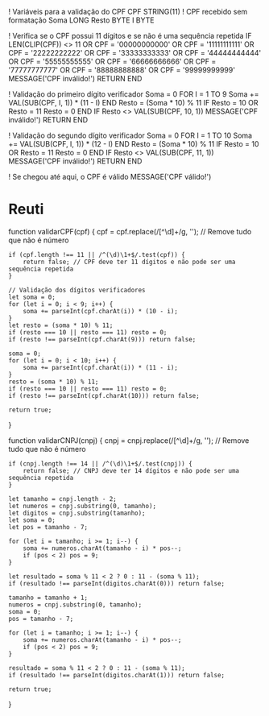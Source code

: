 ! Variáveis para a validação do CPF
CPF    STRING(11)  ! CPF recebido sem formatação
Soma   LONG
Resto  BYTE
I      BYTE

! Verifica se o CPF possui 11 dígitos e se não é uma sequência repetida
IF LEN(CLIP(CPF)) <> 11 OR CPF = '00000000000' OR CPF = '11111111111' OR CPF = '22222222222' OR CPF = '33333333333' OR CPF = '44444444444' OR CPF = '55555555555' OR CPF = '66666666666' OR CPF = '77777777777' OR CPF = '88888888888' OR CPF = '99999999999'
    MESSAGE('CPF inválido!')
    RETURN
END

! Validação do primeiro dígito verificador
Soma = 0
FOR I = 1 TO 9
    Soma += VAL(SUB(CPF, I, 1)) * (11 - I)
END
Resto = (Soma * 10) % 11
IF Resto = 10 OR Resto = 11
    Resto = 0
END
IF Resto <> VAL(SUB(CPF, 10, 1))
    MESSAGE('CPF inválido!')
    RETURN
END

! Validação do segundo dígito verificador
Soma = 0
FOR I = 1 TO 10
    Soma += VAL(SUB(CPF, I, 1)) * (12 - I)
END
Resto = (Soma * 10) % 11
IF Resto = 10 OR Resto = 11
    Resto = 0
END
IF Resto <> VAL(SUB(CPF, 11, 1))
    MESSAGE('CPF inválido!')
    RETURN
END

! Se chegou até aqui, o CPF é válido
MESSAGE('CPF válido!')








# Reuti
function validarCPF(cpf) {
    cpf = cpf.replace(/[^\d]+/g, ''); // Remove tudo que não é número

    if (cpf.length !== 11 || /^(\d)\1+$/.test(cpf)) {
        return false; // CPF deve ter 11 dígitos e não pode ser uma sequência repetida
    }

    // Validação dos dígitos verificadores
    let soma = 0;
    for (let i = 0; i < 9; i++) {
        soma += parseInt(cpf.charAt(i)) * (10 - i);
    }
    let resto = (soma * 10) % 11;
    if (resto === 10 || resto === 11) resto = 0;
    if (resto !== parseInt(cpf.charAt(9))) return false;

    soma = 0;
    for (let i = 0; i < 10; i++) {
        soma += parseInt(cpf.charAt(i)) * (11 - i);
    }
    resto = (soma * 10) % 11;
    if (resto === 10 || resto === 11) resto = 0;
    if (resto !== parseInt(cpf.charAt(10))) return false;

    return true;
}



function validarCNPJ(cnpj) {
    cnpj = cnpj.replace(/[^\d]+/g, ''); // Remove tudo que não é número

    if (cnpj.length !== 14 || /^(\d)\1+$/.test(cnpj)) {
        return false; // CNPJ deve ter 14 dígitos e não pode ser uma sequência repetida
    }

    let tamanho = cnpj.length - 2;
    let numeros = cnpj.substring(0, tamanho);
    let digitos = cnpj.substring(tamanho);
    let soma = 0;
    let pos = tamanho - 7;

    for (let i = tamanho; i >= 1; i--) {
        soma += numeros.charAt(tamanho - i) * pos--;
        if (pos < 2) pos = 9;
    }

    let resultado = soma % 11 < 2 ? 0 : 11 - (soma % 11);
    if (resultado !== parseInt(digitos.charAt(0))) return false;

    tamanho = tamanho + 1;
    numeros = cnpj.substring(0, tamanho);
    soma = 0;
    pos = tamanho - 7;

    for (let i = tamanho; i >= 1; i--) {
        soma += numeros.charAt(tamanho - i) * pos--;
        if (pos < 2) pos = 9;
    }

    resultado = soma % 11 < 2 ? 0 : 11 - (soma % 11);
    if (resultado !== parseInt(digitos.charAt(1))) return false;

    return true;
}

